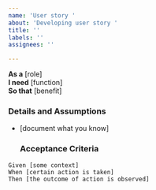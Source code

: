 ```yaml
---
name: 'User story '
about: 'Developing user story '
title: ''
labels: ''
assignees: ''

---
```


**As a** [role]  
 **I need** [function]  
 **So that** [benefit]  
   
 ### Details and Assumptions
 * [document what you know]
    ### Acceptance Criteria  
   
 ```gherkin
 Given [some context]
 When [certain action is taken]
 Then [the outcome of action is observed]
 ```
